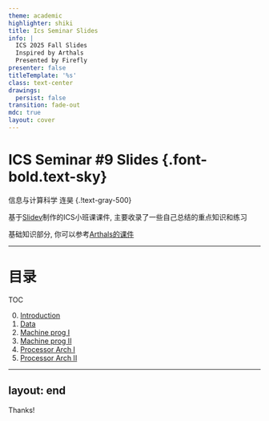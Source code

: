 ```yaml
---
theme: academic
highlighter: shiki
title: Ics Seminar Slides
info: |
  ICS 2025 Fall Slides
  Inspired by Arthals
  Presented by Firefly
presenter: false
titleTemplate: '%s'
class: text-center
drawings:
  persist: false
transition: fade-out
mdc: true
layout: cover
---
```


# ICS Seminar #9 Slides {.font-bold.text-sky}

信息与计算科学 连昊 {.!text-gray-500}

基于[Slidev](https://sli.dev/)制作的ICS小班课课件, 主要收录了一些自己总结的重点知识和练习

基础知识部分, 你可以参考[Arthals的课件](https://slide.huh.moe/1)

---

# 目录

TOC

0. [Introduction](https://firefly-lh.github.io/ICS-Fall25-Slides/00-Intro/)
1. [Data](https://firefly-lh.github.io/ICS-Fall25-Slides/01-Data/)
2. [Machine prog I](https://firefly-lh.github.io/ICS-Fall25-Slides/02-Machine_Prog_1/)
3. [Machine prog II](https://firefly-lh.github.io/ICS-Fall25-Slides/03-Machine_Prog_2/)
4. [Processor Arch I](https://firefly-lh.github.io/ICS-Fall25-Slides/04-Processor_Arch_1/)
5. [Processor Arch II](https://firefly-lh.github.io/ICS-Fall25-Slides/05-Processor_Arch_2/)

---
layout: end
---

Thanks!




